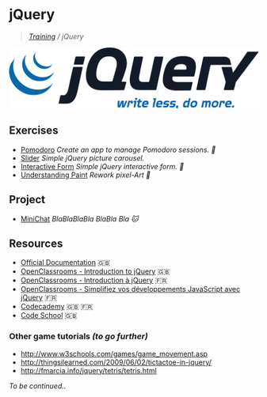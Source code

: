 # jQuery
>_[Training](https://gitlab.com/simplon-co/training) / jQuery_

![jQuery](jquery.png)

## Exercises

* [Pomodoro](https://gitlab.com/simplon-co/jquery-pomodoro)
  _Create an app to manage Pomodoro sessions. :tomato:_
* [Slider](https://gitlab.com/simplon-co/jquery-slider) _Simple jQuery picture carousel._
* [Interactive Form](https://gitlab.com/simplon-co/jquery-form) _Simple jQuery interactive form. :pencil:_
* [Understanding Paint](https://gitlab.com/simplon-co/jquery-paint)
  _Rework pixel-Art :art:_

## Project

* [MiniChat](https://gitlab.com/simplon-co/project-chat) _BlaBlaBlaBla BlaBla Bla :cat:_

## Resources

* [Official Documentation](http://api.jquery.com/) :uk:
* [OpenClassrooms - Introduction to jQuery](https://openclassrooms.com/courses/intro-to-jquery) :uk:
* [OpenClassrooms - Introduction à jQuery](https://openclassrooms.com/courses/introduction-a-jquery-4) :fr:
* [OpenClassrooms - Simplifiez vos développements JavaScript avec jQuery](https://openclassrooms.com/courses/simplifiez-vos-developpements-javascript-avec-jquery) :fr:
* [Codecademy](https://www.codecademy.com/learn/jquery) :uk: :fr:
* [Code School](https://www.codeschool.com/courses/try-jquery) :uk:

### Other game tutorials _(to go further)_

* http://www.w3schools.com/games/game_movement.asp
* http://thingsilearned.com/2009/06/02/tictactoe-in-jquery/
* http://fmarcia.info/jquery/tetris/tetris.html


_To be continued.._
